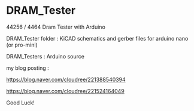 # DRAM_Tester
44256 / 4464 Dram Tester with Arduino

DRAM_Tester folder : KiCAD schematics and gerber files for arduino nano (or pro-mini)

DRAM_Testers : Arduino source

my blog posting :

https://blog.naver.com/cloudree/221388540394 

https://blog.naver.com/cloudree/221524164049

Good Luck!
